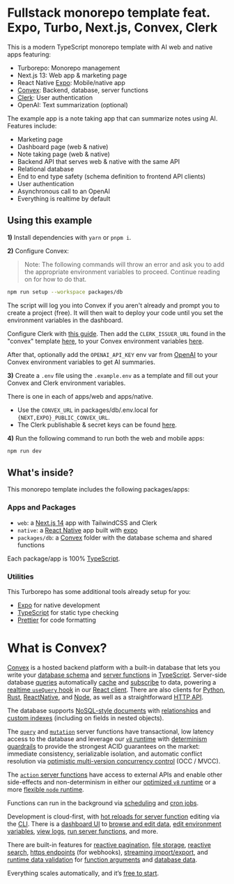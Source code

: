 # Fullstack monorepo template feat. Expo, Turbo, Next.js, Convex, Clerk

This is a modern TypeScript monorepo template with AI web and native apps featuring:

- Turborepo: Monorepo management
- Next.js 13: Web app & marketing page
- React Native [Expo](https://expo.dev/): Mobile/native app
- [Convex](https://convex.dev): Backend, database, server functions
- [Clerk](https://clerk.dev): User authentication
- OpenAI: Text summarization (optional)

The example app is a note taking app that can summarize notes using AI.
Features include:
- Marketing page
- Dashboard page (web & native)
- Note taking page (web & native)
- Backend API that serves web & native with the same API
- Relational database
- End to end type safety (schema definition to frontend API clients)
- User authentication
- Asynchronous call to an OpenAI
- Everything is realtime by default

## Using this example

**1)** Install dependencies with `yarn` or `pnpm i`.

**2)** Configure Convex:

> Note: The following commands will throw an error and ask you to add the appropriate environment variables to proceed. Continue reading on for how to do that.

```sh
npm run setup --workspace packages/db
```

The script will log you into Convex if you aren't already and prompt you to
create a project (free). It will then wait to deploy your code until you
set the environment variables in the dashboard.

Configure Clerk with [this guide](https://docs.convex.dev/auth/clerk). Then add the `CLERK_ISSUER_URL` found in the "convex" template [here](https://dashboard.clerk.com/last-active?path=jwt-templates), to your Convex environment variables [here](https://dashboard.convex.dev/deployment/settings/environment-variables&var=CLERK_ISSUER_URL).

After that, optionally add the `OPENAI_API_KEY` env var from [OpenAI](https://platform.openai.com/account/api-keys) to your Convex environment variables to get AI summaries.

**3)** Create a `.env` file using the `.example.env` as a template and fill out your Convex and Clerk environment variables.

There is one in each of apps/web and apps/native.

- Use the `CONVEX_URL` in packages/db/.env.local for `{NEXT,EXPO}_PUBLIC_CONVEX_URL`.
- The Clerk publishable & secret keys can be found [here](https://dashboard.clerk.com/last-active?path=api-keys).

**4)** Run the following command to run both the web and mobile apps:

```sh
npm run dev
```

## What's inside?

This monorepo template includes the following packages/apps:

### Apps and Packages

- `web`: a [Next.js 14](https://nextjs.org/) app with TailwindCSS and Clerk
- `native`: a [React Native](https://reactnative.dev/) app built with [expo](https://docs.expo.dev/)
- `packages/db`: a [Convex](https://www.convex.dev/) folder with the database schema and shared functions

Each package/app is 100% [TypeScript](https://www.typescriptlang.org/).

### Utilities

This Turborepo has some additional tools already setup for you:

- [Expo](https://docs.expo.dev/) for native development
- [TypeScript](https://www.typescriptlang.org/) for static type checking
- [Prettier](https://prettier.io) for code formatting

# What is Convex?

[Convex](https://convex.dev) is a hosted backend platform with a
built-in database that lets you write your
[database schema](https://docs.convex.dev/database/schemas) and
[server functions](https://docs.convex.dev/functions) in
[TypeScript](https://docs.convex.dev/typescript). Server-side database
[queries](https://docs.convex.dev/functions/query-functions) automatically
[cache](https://docs.convex.dev/functions/query-functions#caching--reactivity) and
[subscribe](https://docs.convex.dev/client/react#reactivity) to data, powering a
[realtime `useQuery` hook](https://docs.convex.dev/client/react#fetching-data) in our
[React client](https://docs.convex.dev/client/react). There are also clients for
[Python](https://docs.convex.dev/client/python),
[Rust](https://docs.convex.dev/client/rust),
[ReactNative](https://docs.convex.dev/client/react-native), and
[Node](https://docs.convex.dev/client/javascript), as well as a straightforward
[HTTP API](https://github.com/get-convex/convex-js/blob/main/src/browser/http_client.ts#L40).

The database supports
[NoSQL-style documents](https://docs.convex.dev/database/document-storage) with
[relationships](https://docs.convex.dev/database/document-ids) and
[custom indexes](https://docs.convex.dev/database/indexes/)
(including on fields in nested objects).

The
[`query`](https://docs.convex.dev/functions/query-functions) and
[`mutation`](https://docs.convex.dev/functions/mutation-functions) server functions have transactional,
low latency access to the database and leverage our
[`v8` runtime](https://docs.convex.dev/functions/runtimes) with
[determinism guardrails](https://docs.convex.dev/functions/runtimes#using-randomness-and-time-in-queries-and-mutations)
to provide the strongest ACID guarantees on the market:
immediate consistency,
serializable isolation, and
automatic conflict resolution via
[optimistic multi-version concurrency control](https://docs.convex.dev/database/advanced/occ) (OCC / MVCC).

The [`action` server functions](https://docs.convex.dev/functions/actions) have
access to external APIs and enable other side-effects and non-determinism in
either our
[optimized `v8` runtime](https://docs.convex.dev/functions/runtimes) or a more
[flexible `node` runtime](https://docs.convex.dev/functions/runtimes#nodejs-runtime).

Functions can run in the background via
[scheduling](https://docs.convex.dev/scheduling/scheduled-functions) and
[cron jobs](https://docs.convex.dev/scheduling/cron-jobs).

Development is cloud-first, with
[hot reloads for server function](https://docs.convex.dev/cli#run-the-convex-dev-server) editing via the
[CLI](https://docs.convex.dev/cli). There is a
[dashboard UI](https://docs.convex.dev/dashboard) to
[browse and edit data](https://docs.convex.dev/dashboard/deployments/data),
[edit environment variables](https://docs.convex.dev/production/environment-variables),
[view logs](https://docs.convex.dev/dashboard/deployments/logs),
[run server functions](https://docs.convex.dev/dashboard/deployments/functions), and more.

There are built-in features for
[reactive pagination](https://docs.convex.dev/database/pagination),
[file storage](https://docs.convex.dev/file-storage),
[reactive search](https://docs.convex.dev/text-search),
[https endpoints](https://docs.convex.dev/functions/http-actions) (for webhooks),
[streaming import/export](https://docs.convex.dev/database/import-export/), and
[runtime data validation](https://docs.convex.dev/database/schemas#validators) for
[function arguments](https://docs.convex.dev/functions/args-validation) and
[database data](https://docs.convex.dev/database/schemas#schema-validation).

Everything scales automatically, and it’s [free to start](https://www.convex.dev/plans).
